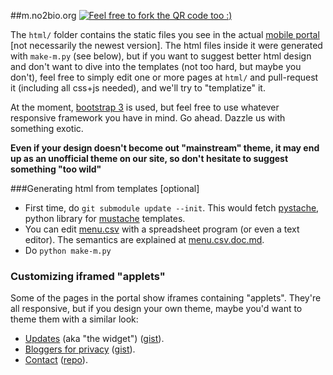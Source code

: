 ##m.no2bio.org
[![Feel free to fork the QR code too :)](https://raw.github.com/thedod/m.no2bio.org/master/html/img/qr-m.no2bio.png)](http://m.no2bio.org)

The `html/` folder contains the static files you see in the actual [mobile portal](http://m.no2bio.org) [not necessarily the newest version].
The html files inside it were generated with `make-m.py` (see below), but if you want to suggest better html design and don't want to dive into the templates (not too hard, but maybe you don't), feel free to simply edit one or more pages at `html/` and pull-request it (including all css+js needed), and we'll try to "templatize" it.

At the moment, [bootstrap 3](http://getbootstrap.com/) is used, but feel free to use whatever responsive framework you have in mind. Go ahead. Dazzle us with something exotic.

**Even if your design doesn't become out "mainstream" theme, it may end up as an unofficial theme on our site, so don't hesitate to suggest something "too wild"**

###Generating html from templates [optional]
* First time, do `git submodule update --init`. This would fetch [pystache](https://github.com/defunkt/pystache), python library for [mustache](http://mustache.github.io/) templates.
* You can edit [menu.csv](https://github.com/thedod/m.no2bio.org/blob/master/menu.csv) with a spreadsheet program (or even a text editor). The semantics are explained at [menu.csv.doc.md](https://github.com/thedod/m.no2bio.org/blob/master/menu.csv.doc.md).
* Do `python make-m.py`

### Customizing iframed "applets"
Some of the pages in the portal show iframes containing "applets". They're all responsive, but if you design your own theme, maybe you'd want to theme them with a similar look:

* [Updates](http://m.no2bio.org/updates.html) (aka "the widget") ([gist](https://gist.github.com/thedod/6028657)).
* [Bloggers for privacy](http://m.no2bio.org/bloggers.html) ([gist](https://gist.github.com/thedod/5912762)).
* [Contact](http://m.no2bio.org/contact.html) ([repo](https://github.com/thedod/whatmail)).


